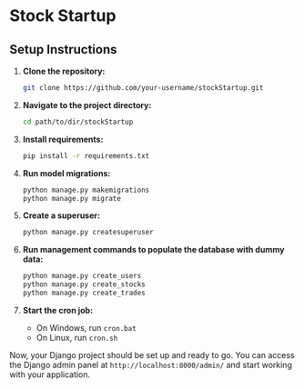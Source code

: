 # Stock Startup

## Setup Instructions

1. **Clone the repository:**
    ```bash
    git clone https://github.com/your-username/stockStartup.git
    ```

2. **Navigate to the project directory:**
    ```bash
    cd path/to/dir/stockStartup
    ```

3. **Install requirements:**
    ```bash
    pip install -r requirements.txt
    ```

4. **Run model migrations:**
    ```bash
    python manage.py makemigrations
    python manage.py migrate
    ```

5. **Create a superuser:**
    ```bash
    python manage.py createsuperuser
    ```

6. **Run management commands to populate the database with dummy data:**
    ```bash
    python manage.py create_users
    python manage.py create_stocks
    python manage.py create_trades
    ```

7. **Start the cron job:**
    - On Windows, run `cron.bat`
    - On Linux, run `cron.sh`

Now, your Django project should be set up and ready to go. You can access the Django admin panel at `http://localhost:8000/admin/` and start working with your application.
